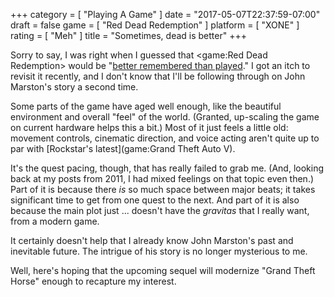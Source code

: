 +++
category = [ "Playing A Game" ]
date = "2017-05-07T22:37:59-07:00"
draft = false
game = [ "Red Dead Redemption" ]
platform = [ "XONE" ]
rating = [ "Meh" ]
title = "Sometimes, dead is better"
+++

Sorry to say, I was right when I guessed that <game:Red Dead Redemption> would be "[better remembered than played]($SiteBaseURL$2014/05/07/rose-colored-redemption/)."  I got an itch to revisit it recently, and I don't know that I'll be following through on John Marston's story a second time.

Some parts of the game have aged well enough, like the beautiful environment and overall "feel" of the world.  (Granted, up-scaling the game on current hardware helps this a bit.)  Most of it just feels a little old: movement controls, cinematic direction, and voice acting aren't quite up to par with [Rockstar's latest](game:Grand Theft Auto V).

It's the quest pacing, though, that has really failed to grab me.  (And, looking back at my posts from 2011, I had mixed feelings on that topic even then.)  Part of it is because there <i>is</i> so much space between major beats; it takes significant time to get from one quest to the next.  And part of it is also because the main plot just ... doesn't have the <i>gravitas</i> that I really want, from a modern game.

It certainly doesn't help that I already know John Marston's past and inevitable future.  The intrigue of his story is no longer mysterious to me.

Well, here's hoping that the upcoming sequel will modernize "Grand Theft Horse" enough to recapture my interest.
